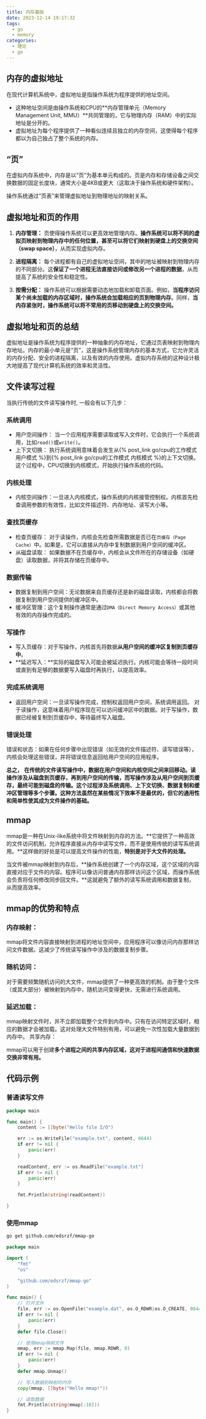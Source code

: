 ```yaml
---
title: 内存基础
date: 2023-12-14 19:17:32
tags:
  - go
  - memory
categories:
  - 理论
  - go
---
```



## 内存的虚拟地址
在现代计算机系统中，虚拟地址是指操作系统为程序提供的地址空间。
- 这种地址空间是由操作系统和CPU的**内存管理单元（Memory Management Unit, MMU）**共同管理的，它与物理内存（RAM）中的实际地址是分开的。
- 虚拟地址为每个程序提供了一种看似连续且独立的内存空间，这使得每个程序都以为自己独占了整个系统的内存。
<!-- more -->

## “页”
在虚拟内存系统中，内存是以“页”为基本单元构成的。页是内存和存储设备之间交换数据的固定长度块，通常大小是4KB或更大（这取决于操作系统和硬件架构）。

操作系统通过“页表”来管理虚拟地址到物理地址的映射关系。

## 虚拟地址和页的作用
1. **内存管理：**
页使得操作系统可以更高效地管理内存。**操作系统可以将不同的虚拟页映射到物理内存中的任何位置，**甚至可以将它们映射到硬盘上的**交换空间（swap space）**，从而实现虚拟内存。

2. **进程隔离：**
每个进程都有自己的虚拟地址空间，其中的地址被映射到物理内存的不同部分。这**保证了一个进程无法直接访问或修改另一个进程的数据**，从而提高了系统的安全性和稳定性。
3. **按需分配：**
操作系统可以根据需要动态地加载和卸载页面。例如，**当程序访问某个尚未加载的内存区域时，操作系统会加载相应的页到物理内存**。同样，**当内存紧张时，操作系统可以将不常用的页移动到硬盘上的交换空间。**

## 虚拟地址和页的总结
虚拟地址是操作系统为程序提供的一种抽象的内存地址，它通过页表映射到物理内存地址。内存的最小单元是“页”，这是操作系统管理内存的基本方式，它允许灵活的内存分配、安全的进程隔离，以及有效的内存使用。虚拟内存系统的这种设计极大地提高了现代计算机系统的效率和灵活性。


## 文件读写过程

当执行传统的文件读写操作时, 一般会有以下几步：

### 系统调用
- 用户空间操作：
当一个应用程序需要读取或写入文件时，它会执行一个系统调用，比如`read()`或`write()`。
- 上下文切换：
执行系统调用意味着会发生从{% post_link go/cpu的工作模式 用户模式 %}到{% post_link go/cpu的工作模式 内核模式 %}的上下文切换。这个过程中，CPU切换到内核模式，开始执行操作系统的代码。


### 内核处理
- 内核空间操作：一旦进入内核模式，操作系统的内核接管控制权。内核首先检查调用参数的有效性，比如文件描述符、内存地址、读写大小等。

### 查找页缓存
- 检查页缓存：
对于读操作，内核会先检查所需数据是否已在`页缓存（Page Cache）`中。如果是，它可以直接从内存中复制数据到用户空间的缓冲区。
- 从磁盘读取：
如果数据不在页缓存中，内核会从文件所在的存储设备（如硬盘）读取数据，并将其存储在页缓存中。

### 数据传输
- 数据复制到用户空间：无论数据来自页缓存还是新的磁盘读取，内核都会将数据复制到用户空间提供的缓冲区中。
- 缓冲区管理：这个复制操作通常是通过`DMA（Direct Memory Access）`或其他有效的内存操作完成的。

### 写操作
- 写入页缓存：对于写操作，内核首先将数据**从用户空间的缓冲区复制到页缓存中**。
- **延迟写入：**实际的磁盘写入可能会被延迟执行。内核可能会等待一段时间或直到有足够的数据要写入磁盘时再执行，以提高效率。


### 完成系统调用
- 返回用户空间：一旦读写操作完成，控制权返回用户空间，系统调用返回。
对于读操作，这意味着用户程序现在可以访问缓冲区中的数据。对于写操作，数据已经被复制到页缓存中，等待最终写入磁盘。

### 错误处理
错误和状态：如果在任何步骤中出现错误（如无效的文件描述符、读写错误等），内核会处理这些错误，并将错误信息返回给用户空间的应用程序。

**总之，**
**在传统的文件读写操作中，数据在用户空间和内核空间之间来回移动。读操作涉及从磁盘到页缓存，再到用户空间的传输，而写操作涉及从用户空间到页缓存，最终可能到磁盘的传输。这个过程涉及系统调用、上下文切换、数据复制和缓冲区管理等多个步骤。这种方法虽然在某些情况下效率不是最优的，但它的通用性和简单性使其成为文件操作的基础。**

## mmap

mmap是一种在Unix-like系统中将文件映射到内存的方法。**它提供了一种高效的文件访问机制，允许程序直接从内存中读写文件，而不是使用传统的读写系统调用。**这样做的好处是可以提高文件操作的性能，**特别是对于大文件的处理。**

当文件被mmap映射到内存后，**操作系统创建了一个内存区域，这个区域的内容直接对应于文件的内容。程序可以像访问普通内存那样访问这个区域，而操作系统会负责将任何修改同步回文件。**这就避免了额外的读写系统调用和数据复制，从而提高效率。

## mmap的优势和特点
### 内存映射：
mmap将文件内容直接映射到进程的地址空间中，应用程序可以像访问内存那样访问文件数据。这减少了传统读写操作中涉及的数据复制步骤。

### 随机访问：
对于需要频繁随机访问的大文件，mmap提供了一种更高效的机制。由于整个文件（或其大部分）被映射到内存中，随机访问变得更快，无需进行系统调用。

### 延迟加载：
mmap映射文件时，并不立即加载整个文件到内存中。只有在访问特定区域时，相应的数据才会被加载。这对处理大文件特别有用，可以避免一次性加载大量数据到内存中。
共享内存：

mmap可以用于创建**多个进程之间的共享内存区域，这对于进程间通信和快速数据交换非常有用。**

## 代码示例

### 普通读写文件
```go
package main

func main() {
	content := []byte("Hello file I/O")

	err := os.WriteFile("example.txt", content, 0644)
	if err != nil {
		panic(err)
	}

	readContent, err := os.ReadFile("example.txt")
	if err != nil {
		panic(err)
	}

	fmt.Println(string(readContent))

}

```

### 使用mmap

```sh
go get github.com/edsrzf/mmap-go
```

```go
package main

import (
    "fmt"
    "os"

    "github.com/edsrzf/mmap-go"
)

func main() {
    // 打开文件
    file, err := os.OpenFile("example.dat", os.O_RDWR|os.O_CREATE, 0644)
    if err != nil {
        panic(err)
    }
    defer file.Close()

    // 使用mmap映射文件
    mmap, err := mmap.Map(file, mmap.RDWR, 0)
    if err != nil {
        panic(err)
    }
    defer mmap.Unmap()

    // 写入数据到映射的内存
    copy(mmap, []byte("Hello mmap!"))

    // 读取数据
    fmt.Println(string(mmap[:10]))
}

```







